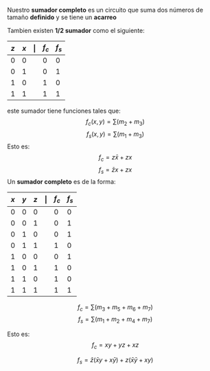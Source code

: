 Nuestro **sumador completo** es un circuito que suma dos números de tamaño **definido** y se tiene un **acarreo**

Tambien existen **1/2 sumador** como el siguiente:

| $z$ | $x$ | $\|$ | $f_c$ | $f_s$ |
| --- | --- | ---- | ----- | ----- |
| 0   | 0   |      | 0     | 0     |
| 0   | 1   |      | 0     | 1     |
| 1   | 0   |      | 1     | 0     |
| 1   | 1   |      | 1     | 1     |
este sumador tiene funciones tales que:
$$f_c(x,y)=\sum(m_2+m_3)$$
$$f_s(x,y)=\sum(m_1+m_3)$$
Esto es:
$$f_c=z\bar{x}+zx$$
$$f_s=\bar{z}x+zx$$
Un **sumador completo** es de la forma:

| $x$ | $y$ | $z$ | $\|$ | $f_c$ | $f_s$ |
| --- | --- | --- | ---- | ----- | ----- |
| 0   | 0   | 0   |      | 0     | 0     |
| 0   | 0   | 1   |      | 0     | 1     |
| 0   | 1   | 0   |      | 0     | 1     |
| 0   | 1   | 1   |      | 1     | 0     |
| 1   | 0   | 0   |      | 0     | 1     |
| 1   | 0   | 1   |      | 1     | 0     |
| 1   | 1   | 0   |      | 1     | 0     |
| 1   | 1   | 1   |      | 1     | 1     |
$$f_c=\sum(m_3+m_5+m_6+m_7)$$
$$f_s=\sum(m_1+m_2+m_4+m_7)$$

Esto es:
$$f_c=xy+yz+xz$$

$$f_s=\bar{z}(\bar{x}y+x\bar{y})+z(\bar{x}\bar{y}+xy)$$

